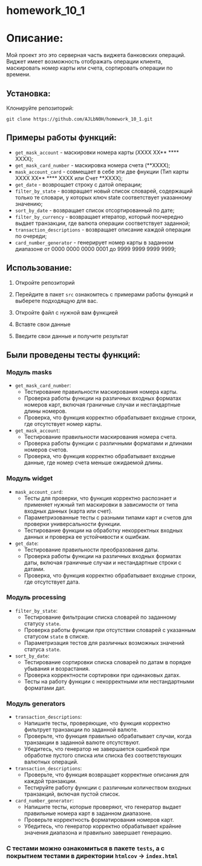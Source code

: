 # homework_10_1 

# Описание:

Мой проект это это серверная часть виджета банковских операций. Виджет имеет возможность отображать операции клиента, маскировать номер карты или счета, сортировать операции по времени.

## Установка:

Клонируйте репозиторий:
```
git clone https://github.com/AJLbN0H/homework_10_1.git
```

## Примеры работы функций:

* ```get_mask_account``` - маскировки номера карты (XXXX XX** **** XXXX);
* ```get_mask_card_number``` - маскировка номера счета (**XXXX);
* ```mask_account_card``` - совмещает в себе эти две фнукции (Тип карты XXXX XX** **** XXXX или Счет **XXXX);
* ```get_date``` - возврощает строку с датой операции;
* ```filter_by_state``` - возвращает новый список словарей, содержащий только те словари, у которых ключ state соответствует указанному значению;
* ```sort_by_date``` - возвращает список отсортированный по дате;
* ```filter_by_currency``` - возвращает итератор, который поочередно выдает транзакции, где валюта операции соответствует заданной;
* ```transaction_descriptions``` - возвращает описание каждой операции по очереди;
* ```card_number_generator``` - генерирует номер карты в заданном диапазоне от 0000 0000 0000 0001 до 9999 9999 9999 9999;

## Использование:

1. Откройте репозиторий

2. Перейдите в пакет ```src``` ознакомтесь с примерами работы функций и выберете подходящую для вас.

3. Откройте файл с нужной вам функцией

4. Вставте свои данные

5. Введите свои данные и получите результат

## Были проведены тесты функций:

### Модуль masks
* ```get_mask_card_number```:
  * Тестирование правильности маскирования номера карты.
  * Проверка работы функции на различных входных форматах номеров карт, включая граничные случаи и нестандартные длины номеров.
  * Проверка, что функция корректно обрабатывает входные строки, где отсутствует номер карты.
* ```get_mask_account```:
  * Тестирование правильности маскирования номера счета.
  * Проверка работы функции с различными форматами и длинами номеров счетов.
  * Проверка, что функция корректно обрабатывает входные данные, где номер счета меньше ожидаемой длины.

### Модуль widget
* ```mask_account_card```:
  * Тесты для проверки, что функция корректно распознает и применяет нужный тип маскировки в зависимости от типа входных данных (карта или счет).
  * Параметризованные тесты с разными типами карт и счетов для проверки универсальности функции.
  * Тестирование функции на обработку некорректных входных данных и проверка ее устойчивости к ошибкам.
* ```get_date```:
  * Тестирование правильности преобразования даты.
  * Проверка работы функции на различных входных форматах даты, включая граничные случаи и нестандартные строки с датами.
  * Проверка, что функция корректно обрабатывает входные строки, где отсутствует дата.

### Модуль processing
* ```filter_by_state```:
  * Тестирование фильтрации списка словарей по заданному статусу ```state```.
  * Проверка работы функции при отсутствии словарей с указанным статусом ```state``` в списке.
  * Параметризация тестов для различных возможных значений статуса ```state```.
* ```sort_by_date```:
  * Тестирование сортировки списка словарей по датам в порядке убывания и возрастания.
  * Проверка корректности сортировки при одинаковых датах.
  * Тесты на работу функции с некорректными или нестандартными форматами дат.

### Модуль generators
* ```transaction_descriptions```:
  * Напишите тесты, проверяющие, что функция корректно фильтрует транзакции по заданной валюте.
  * Проверьте, что функция правильно обрабатывает случаи, когда транзакции в заданной валюте отсутствуют.
  * Убедитесь, что генератор не завершается ошибкой при обработке пустого списка или списка без соответствующих валютных операций.
* ```transaction_descriptions```:
  * Проверьте, что функция возвращает корректные описания для каждой транзакции.
  * Тестируйте работу функции с различным количеством входных транзакций, включая пустой список.
* ```card_number_generator```:
  * Напишите тесты, которые проверяют, что генератор выдает правильные номера карт в заданном диапазоне.
  * Проверьте корректность форматирования номеров карт.
  * Убедитесь, что генератор корректно обрабатывает крайние значения диапазона и правильно завершает генерацию.
  
### С тестами можно ознакомиться в пакете ```tests```, а с покрытием тестами в директории ```htmlcov``` -> ```index.html```